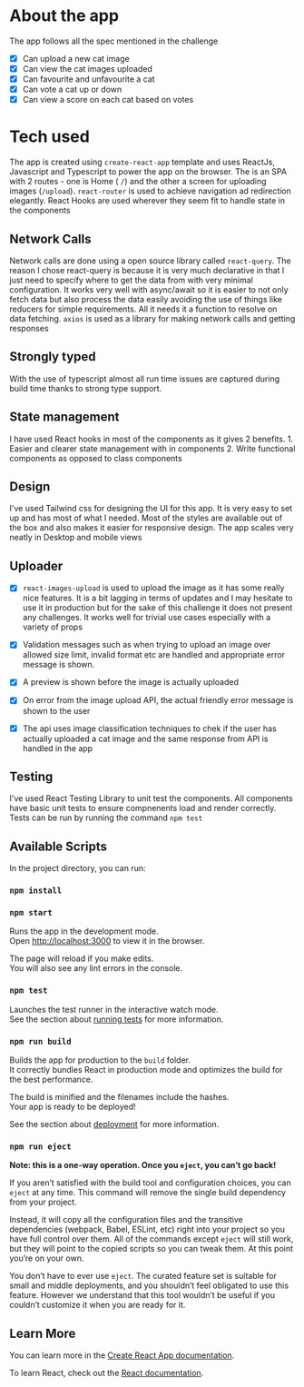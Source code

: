 # About the app

The app follows all the spec mentioned in the challenge
- [x] Can upload a new cat image
- [x] Can view the cat images uploaded
- [x] Can favourite and unfavourite a cat
- [x] Can vote a cat up or down 
- [x] Can view a score on each cat based on votes

# Tech used

The app is created using `create-react-app` template and uses ReactJs, Javascript and Typescript to power the app on the browser. The is an SPA with 2 routes - one is Home ( `/`) and the other a screen for uploading images (`/upload`).
`react-router` is used to achieve navigation ad redirection elegantly. React Hooks are used wherever they seem fit to handle state in the components

  ## Network Calls
  Network calls are done using a open source library called `react-query`. The reason I chose react-query is because it is very much declarative in that I just need    to specify where to get the data from with very minimal configuration. It works very well with async/await so it is easier to not only fetch data but also          process the data easily avoiding the use of things like reducers for simple requirements. All it needs it a function to resolve on data fetching.
  `axios` is used as a library for making network calls and getting responses
  
  ## Strongly typed 
  With the use of typescript almost all run time issues are captured during build time thanks to strong type support. 
  
  ## State management
  I have used React hooks in most of the components as it gives 2 benefits. 1. Easier and clearer state management with in components 2. Write functional components as opposed to class components
  
  ## Design
  I've used Tailwind css for designing the UI for this app. It is very easy to set up and has most of what I needed. Most of the styles are available out of the box
  and also makes it easier for responsive design. The app scales very neatly in Desktop and mobile views
  
  ## Uploader
  - [x] `react-images-upload` is used to upload the image as it has some really nice features. It is a bit lagging in terms of updates and I may hesitate to use it in production but for the sake of this challenge it does not present any challenges. It works well for trivial use cases especially with a variety of props
  - [x] Validation messages such as when trying to upload an image over allowed size limit, invalid format etc are handled and appropriate error message is shown.
  - [x] A preview is shown before the image is actually uploaded
  - [x] On error from the image upload API, the actual friendly error message is shown to the user
  - [x] The api uses image classification techniques to chek if the user has actually uploaded a cat image and the same response from API is handled in the app 
  
  
  ## Testing
  I've used React Testing Library to unit test the components. All components have basic unit tests to ensure compnenents load and render correctly. Tests can be run by running the command `npm test`



## Available Scripts

In the project directory, you can run:

### `npm install`

### `npm start`

Runs the app in the development mode.\
Open [http://localhost:3000](http://localhost:3000) to view it in the browser.

The page will reload if you make edits.\
You will also see any lint errors in the console.

### `npm test`

Launches the test runner in the interactive watch mode.\
See the section about [running tests](https://facebook.github.io/create-react-app/docs/running-tests) for more information.

### `npm run build`

Builds the app for production to the `build` folder.\
It correctly bundles React in production mode and optimizes the build for the best performance.

The build is minified and the filenames include the hashes.\
Your app is ready to be deployed!

See the section about [deployment](https://facebook.github.io/create-react-app/docs/deployment) for more information.

### `npm run eject`

**Note: this is a one-way operation. Once you `eject`, you can’t go back!**

If you aren’t satisfied with the build tool and configuration choices, you can `eject` at any time. This command will remove the single build dependency from your project.

Instead, it will copy all the configuration files and the transitive dependencies (webpack, Babel, ESLint, etc) right into your project so you have full control over them. All of the commands except `eject` will still work, but they will point to the copied scripts so you can tweak them. At this point you’re on your own.

You don’t have to ever use `eject`. The curated feature set is suitable for small and middle deployments, and you shouldn’t feel obligated to use this feature. However we understand that this tool wouldn’t be useful if you couldn’t customize it when you are ready for it.

## Learn More

You can learn more in the [Create React App documentation](https://facebook.github.io/create-react-app/docs/getting-started).

To learn React, check out the [React documentation](https://reactjs.org/).
